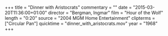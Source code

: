 +++
title = "Dinner with Aristocrats"
commentary = ""
date = "2015-03-20T11:36:00+01:00"
director = "Bergman, Ingmar"
film = "Hour of the Wolf"
length = "0:20"
source = "2004 MGM Home Entertainment"
clipterms = ["Circular Pan"]
quicktime = "dinner_with_aristocrats.mov"
year = "1968"
+++